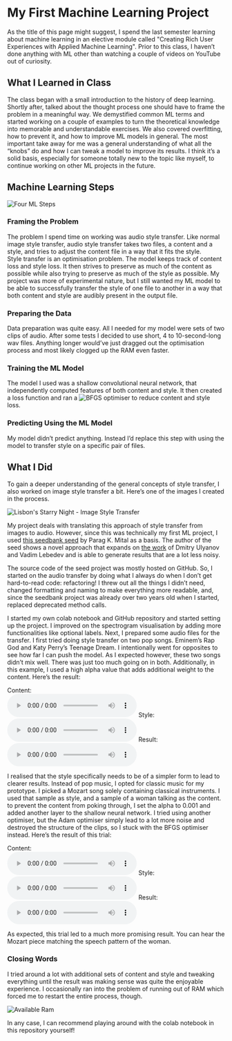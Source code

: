 # My First Machine Learning Project 
As the title of this page might suggest, I spend the last semester learning about machine learning in an elective module called "Creating Rich User Experiences with Applied Machine Learning". Prior to this class, I haven’t done anything with ML other than watching a couple of videos on YouTube out of curiosity.

## What I Learned in Class
The class began with a small introduction to the history of deep learning. Shortly after, talked about the thought process one should have to frame the problem in a meaningful way. We demystified common ML terms and started working on a couple of examples to turn the theoretical knowledge into memorable and understandable exercises. We also covered overfitting, how to prevent it, and how to improve ML models in general.
The most important take away for me was a general understanding of what all the “knobs” do and how I can tweak a model to improve its results. I think it’s a solid basis, especially for someone totally new to the topic like myself, to continue working on other ML projects in the future.

## Machine Learning Steps

![Four ML Steps](https://notadvisable.github.io/audio_style_transfer/assets/img/fourStagesOfML.png)

### Framing the Problem
The problem I spend time on working was audio style transfer. Like normal image style transfer, audio style transfer takes two files, a content and a style, and tries to adjust the content file in a way that it fits the style.  
Style transfer is an optimisation problem. The model keeps track of content loss and style loss. It then strives to preserve as much of the content as possible while also trying to preserve as much of the style as possible.
My project was more of experimental nature, but I still wanted my ML model to be able to successfully transfer the style of one file to another in a way that both content and style are audibly present in the output file.

### Preparing the Data
Data preparation was quite easy. All I needed for my model were sets of two clips of audio. After some tests I decided to use short, 4 to 10-second-long wav files. Anything longer would’ve just dragged out the optimisation process and most likely clogged up the RAM even faster.

### Training the ML Model
The model I used was a shallow convolutional neural network, that independently computed features of both content and style. It then created a loss function and ran a ![BFGS](https://en.wikipedia.org/wiki/Broyden%E2%80%93Fletcher%E2%80%93Goldfarb%E2%80%93Shanno_algorithm) optimiser to reduce content and style loss.

### Predicting Using the ML Model
My model didn’t predict anything. Instead I’d replace this step with using the model to transfer style on a specific pair of files.

## What I Did
To gain a deeper understanding of the general concepts of style transfer, I also worked on image style transfer a bit. Here’s one of the images I created in the process.

![Lisbon's Starry Night - Image Style Transfer](https://notadvisable.github.io/audio_style_transfer/assets/img/imageStyleTransfer.png)
 
My project deals with translating this approach of style transfer from images to audio. However, since this was technically my first ML project, I used [this seedbank seed](https://research.google.com/seedbank/seed/audio_style_transfer) by Parag K. Mital as a basis. The author of the seed shows a novel approach that expands on [the work](https://dmitryulyanov.github.io/audio-texture-synthesis-and-style-transfer/) of Dmitry Ulyanov and Vadim Lebedev and is able to generate results that are a lot less noisy.

The source code of the seed project was mostly hosted on GitHub. So, I started on the audio transfer by doing what I always do when I don’t get hard-to-read code: refactoring! I threw out all the things I didn’t need, changed formatting and naming to make everything more readable, and, since the seedbank project was already over two years old when I started, replaced deprecated method calls.

I started my own colab notebook and GitHub repository and started setting up the project. I improved on the spectrogram visualisation by adding more functionalities like optional labels.
Next, I prepared some audio files for the transfer. I first tried doing style transfer on two pop songs. Eminem’s Rap God and Katy Perry’s Teenage Dream. I intentionally went for opposites to see how far I can push the model. As I expected however, these two songs didn’t mix well. There was just too much going on in both. Additionally, in this example, I used a high alpha value that adds additional weight to the content.
Here’s the result:  

Content:  
<audio controls>
  <source src="https://notadvisable.github.io/audio_style_transfer/assets/eminem_short_amp.wav" type="audio/wav">
</audio> 
Style:  
<audio controls>
  <source src="https://notadvisable.github.io/audio_style_transfer/assets/katyperry_short_amp.wav" type="audio/wav">
</audio> 
Result:  
<audio controls>
  <source src="https://notadvisable.github.io/audio_style_transfer/assets/eminemKaty.mp3" type="audio/mp3">
</audio> 

I realised that the style specifically needs to be of a simpler form to lead to clearer results. Instead of pop music, I opted for classic music for my prototype. I picked a Mozart song solely containing classical instruments. I used that sample as style, and a sample of a woman talking as the content. to prevent the content from poking through, I set the alpha to 0.001 and added another layer to the shallow neural network. I tried using another optimiser, but the Adam optimiser simply lead to a lot more noise and destroyed the structure of the clips, so I stuck with the BFGS optimiser instead.
Here’s the result of this trial:  

Content:  
<audio controls>
  <source src="https://notadvisable.github.io/audio_style_transfer/assets/female_talking.wav" type="audio/wav">
</audio> 
Style:  
<audio controls>
  <source src="https://notadvisable.github.io/audio_style_transfer/assets/mozart.wav" type="audio/wav">
</audio> 
Result:  
<audio controls>
  <source src="https://notadvisable.github.io/audio_style_transfer/assets/talkingMozart2.mp3" type="audio/mp3">
</audio> 

As expected, this trial led to a much more promising result. You can hear the Mozart piece matching the speech pattern of the woman. 

### Closing Words
I tried around a lot with additional sets of content and style and tweaking everything until the result was making sense was quite the enjoyable experience. I occasionally ran into the problem of running out of RAM which forced me to restart the entire process, though.  

![Available Ram](https://notadvisable.github.io/audio_style_transfer/assets/img/MLavailableRam.PNG)

In any case, I can recommend playing around with the colab notebook in this repository yourself!





